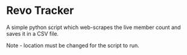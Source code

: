 # Revo Tracker

A simple python script which web-scrapes the live member count and saves it in a CSV file. 

Note - location must be changed for the script to run. 
